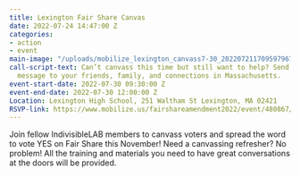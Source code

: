 ```yaml
---
title: Lexington Fair Share Canvas
date: 2022-07-24 14:47:00 Z
categories:
- action
- event
main-image: "/uploads/mobilize_lexington_canvass7-30_20220721170959796779.png.webp"
call-script-text: Can’t canvass this time but still want to help? Send this email
  message to your friends, family, and connections in Massachusetts.
event-start-date: 2022-07-30 09:30:00 Z
event-end-date: 2022-07-30 12:00:00 Z
Location: Lexington High School, 251 Waltham St Lexington, MA 02421
RSVP-link: https://www.mobilize.us/fairshareamendment2022/event/480867/
---
```


Join fellow IndivisibleLAB members to canvass voters and spread the word to vote YES on Fair Share this November! Need a canvassing refresher? No problem! All the training and materials you need to have great conversations at the doors will be provided.